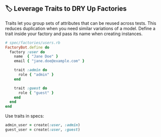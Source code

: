 ## 🏷️ Leverage Traits to DRY Up Factories

Traits let you group sets of attributes that can be reused across tests. This reduces duplication when you need similar variations of a model. Define a trait inside your factory and pass its name when creating instances.

```ruby
# spec/factories/users.rb
FactoryBot.define do
  factory :user do
    name  { "Jane Doe" }
    email { "jane.doe@example.com" }

    trait :admin do
      role { "admin" }
    end

    trait :guest do
      role { "guest" }
    end
  end
end
```

Use traits in specs:

```ruby
admin_user = create(:user, :admin)
guest_user = create(:user, :guest)
```